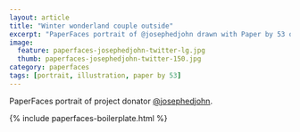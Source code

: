 ```yaml
---
layout: article
title: "Winter wonderland couple outside"
excerpt: "PaperFaces portrait of @josephedjohn drawn with Paper by 53 on an iPad."
image: 
  feature: paperfaces-josephedjohn-twitter-lg.jpg
  thumb: paperfaces-josephedjohn-twitter-150.jpg
category: paperfaces
tags: [portrait, illustration, paper by 53]
---
```


PaperFaces portrait of project donator [@josephedjohn](http://twitter.com/josephedjohn).

{% include paperfaces-boilerplate.html %}